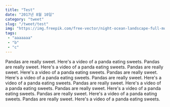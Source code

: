 ```yaml
---
title: "Test"
date: "2017년 8월 10일"
category: "tweet"
slug: "/tweet/test"
img: "https://img.freepik.com/free-vector/night-ocean-landscape-full-moon-and-stars-shine_107791-7397.jpg?w=2000"
tags: 
 - "aaaaaaa"
 - "b"
 - "c"
---
```

Pandas are really sweet.
Here's a video of a panda eating sweets.
Pandas are really sweet.
Here's a video of a panda eating sweets.
Pandas are really sweet.
Here's a video of a panda eating sweets.
Pandas are really sweet.
Here's a video of a panda eating sweets.
Pandas are really sweet.
Here's a video of a panda eating sweets.
Pandas are really sweet.
Here's a video of a panda eating sweets.
Pandas are really sweet.
Here's a video of a panda eating sweets.
Pandas are really sweet.
Here's a video of a panda eating sweets.
Pandas are really sweet.
Here's a video of a panda eating sweets.